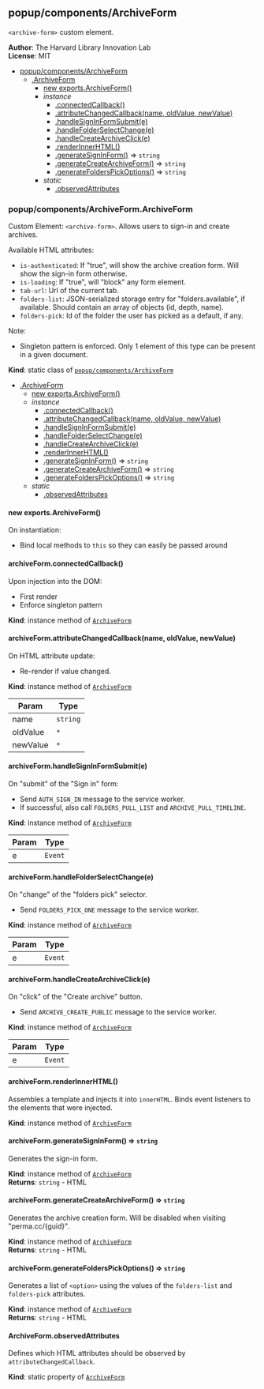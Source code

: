 <a name="module_popup/components/ArchiveForm"></a>

## popup/components/ArchiveForm
`<archive-form>` custom element.

**Author**: The Harvard Library Innovation Lab  
**License**: MIT  

* [popup/components/ArchiveForm](#module_popup/components/ArchiveForm)
    * [.ArchiveForm](#module_popup/components/ArchiveForm.ArchiveForm)
        * [new exports.ArchiveForm()](#new_module_popup/components/ArchiveForm.ArchiveForm_new)
        * _instance_
            * [.connectedCallback()](#module_popup/components/ArchiveForm.ArchiveForm+connectedCallback)
            * [.attributeChangedCallback(name, oldValue, newValue)](#module_popup/components/ArchiveForm.ArchiveForm+attributeChangedCallback)
            * [.handleSignInFormSubmit(e)](#module_popup/components/ArchiveForm.ArchiveForm+handleSignInFormSubmit)
            * [.handleFolderSelectChange(e)](#module_popup/components/ArchiveForm.ArchiveForm+handleFolderSelectChange)
            * [.handleCreateArchiveClick(e)](#module_popup/components/ArchiveForm.ArchiveForm+handleCreateArchiveClick)
            * [.renderInnerHTML()](#module_popup/components/ArchiveForm.ArchiveForm+renderInnerHTML)
            * [.generateSignInForm()](#module_popup/components/ArchiveForm.ArchiveForm+generateSignInForm) ⇒ <code>string</code>
            * [.generateCreateArchiveForm()](#module_popup/components/ArchiveForm.ArchiveForm+generateCreateArchiveForm) ⇒ <code>string</code>
            * [.generateFoldersPickOptions()](#module_popup/components/ArchiveForm.ArchiveForm+generateFoldersPickOptions) ⇒ <code>string</code>
        * _static_
            * [.observedAttributes](#module_popup/components/ArchiveForm.ArchiveForm.observedAttributes)

<a name="module_popup/components/ArchiveForm.ArchiveForm"></a>

### popup/components/ArchiveForm.ArchiveForm
Custom Element: `<archive-form>`. 
Allows users to sign-in and create archives.

Available HTML attributes:
- `is-authenticated`: If "true", will show the archive creation form. Will show the sign-in form otherwise.
- `is-loading`: If "true", will "block" any form element.
- `tab-url`: Url of the current tab.
- `folders-list`: JSON-serialized storage entry for "folders.available", if available. Should contain an array of objects (id, depth, name).
- `folders-pick`: Id of the folder the user has picked as a default, if any. 

Note: 
- Singleton pattern is enforced. Only 1 element of this type can be present in a given document.

**Kind**: static class of [<code>popup/components/ArchiveForm</code>](#module_popup/components/ArchiveForm)  

* [.ArchiveForm](#module_popup/components/ArchiveForm.ArchiveForm)
    * [new exports.ArchiveForm()](#new_module_popup/components/ArchiveForm.ArchiveForm_new)
    * _instance_
        * [.connectedCallback()](#module_popup/components/ArchiveForm.ArchiveForm+connectedCallback)
        * [.attributeChangedCallback(name, oldValue, newValue)](#module_popup/components/ArchiveForm.ArchiveForm+attributeChangedCallback)
        * [.handleSignInFormSubmit(e)](#module_popup/components/ArchiveForm.ArchiveForm+handleSignInFormSubmit)
        * [.handleFolderSelectChange(e)](#module_popup/components/ArchiveForm.ArchiveForm+handleFolderSelectChange)
        * [.handleCreateArchiveClick(e)](#module_popup/components/ArchiveForm.ArchiveForm+handleCreateArchiveClick)
        * [.renderInnerHTML()](#module_popup/components/ArchiveForm.ArchiveForm+renderInnerHTML)
        * [.generateSignInForm()](#module_popup/components/ArchiveForm.ArchiveForm+generateSignInForm) ⇒ <code>string</code>
        * [.generateCreateArchiveForm()](#module_popup/components/ArchiveForm.ArchiveForm+generateCreateArchiveForm) ⇒ <code>string</code>
        * [.generateFoldersPickOptions()](#module_popup/components/ArchiveForm.ArchiveForm+generateFoldersPickOptions) ⇒ <code>string</code>
    * _static_
        * [.observedAttributes](#module_popup/components/ArchiveForm.ArchiveForm.observedAttributes)

<a name="new_module_popup/components/ArchiveForm.ArchiveForm_new"></a>

#### new exports.ArchiveForm()
On instantiation:
- Bind local methods to `this` so they can easily be passed around

<a name="module_popup/components/ArchiveForm.ArchiveForm+connectedCallback"></a>

#### archiveForm.connectedCallback()
Upon injection into the DOM:
- First render
- Enforce singleton pattern

**Kind**: instance method of [<code>ArchiveForm</code>](#module_popup/components/ArchiveForm.ArchiveForm)  
<a name="module_popup/components/ArchiveForm.ArchiveForm+attributeChangedCallback"></a>

#### archiveForm.attributeChangedCallback(name, oldValue, newValue)
On HTML attribute update:
- Re-render if value changed.

**Kind**: instance method of [<code>ArchiveForm</code>](#module_popup/components/ArchiveForm.ArchiveForm)  

| Param | Type |
| --- | --- |
| name | <code>string</code> | 
| oldValue | <code>\*</code> | 
| newValue | <code>\*</code> | 

<a name="module_popup/components/ArchiveForm.ArchiveForm+handleSignInFormSubmit"></a>

#### archiveForm.handleSignInFormSubmit(e)
On "submit" of the "Sign in" form:
- Send `AUTH_SIGN_IN` message to the service worker.
- If successful, also call `FOLDERS_PULL_LIST` and `ARCHIVE_PULL_TIMELINE`.

**Kind**: instance method of [<code>ArchiveForm</code>](#module_popup/components/ArchiveForm.ArchiveForm)  

| Param | Type |
| --- | --- |
| e | <code>Event</code> | 

<a name="module_popup/components/ArchiveForm.ArchiveForm+handleFolderSelectChange"></a>

#### archiveForm.handleFolderSelectChange(e)
On "change" of the "folders pick" selector.
- Send `FOLDERS_PICK_ONE` message to the service worker.

**Kind**: instance method of [<code>ArchiveForm</code>](#module_popup/components/ArchiveForm.ArchiveForm)  

| Param | Type |
| --- | --- |
| e | <code>Event</code> | 

<a name="module_popup/components/ArchiveForm.ArchiveForm+handleCreateArchiveClick"></a>

#### archiveForm.handleCreateArchiveClick(e)
On "click" of the "Create archive" button.
- Send `ARCHIVE_CREATE_PUBLIC` message to the service worker.

**Kind**: instance method of [<code>ArchiveForm</code>](#module_popup/components/ArchiveForm.ArchiveForm)  

| Param | Type |
| --- | --- |
| e | <code>Event</code> | 

<a name="module_popup/components/ArchiveForm.ArchiveForm+renderInnerHTML"></a>

#### archiveForm.renderInnerHTML()
Assembles a template and injects it into `innerHTML`.
Binds event listeners to the elements that were injected.

**Kind**: instance method of [<code>ArchiveForm</code>](#module_popup/components/ArchiveForm.ArchiveForm)  
<a name="module_popup/components/ArchiveForm.ArchiveForm+generateSignInForm"></a>

#### archiveForm.generateSignInForm() ⇒ <code>string</code>
Generates the sign-in form.

**Kind**: instance method of [<code>ArchiveForm</code>](#module_popup/components/ArchiveForm.ArchiveForm)  
**Returns**: <code>string</code> - HTML  
<a name="module_popup/components/ArchiveForm.ArchiveForm+generateCreateArchiveForm"></a>

#### archiveForm.generateCreateArchiveForm() ⇒ <code>string</code>
Generates the archive creation form.
Will be disabled when visiting "perma.cc/{guid}".

**Kind**: instance method of [<code>ArchiveForm</code>](#module_popup/components/ArchiveForm.ArchiveForm)  
**Returns**: <code>string</code> - HTML  
<a name="module_popup/components/ArchiveForm.ArchiveForm+generateFoldersPickOptions"></a>

#### archiveForm.generateFoldersPickOptions() ⇒ <code>string</code>
Generates a list of `<option>` using the values of the `folders-list` and `folders-pick` attributes.

**Kind**: instance method of [<code>ArchiveForm</code>](#module_popup/components/ArchiveForm.ArchiveForm)  
**Returns**: <code>string</code> - HTML  
<a name="module_popup/components/ArchiveForm.ArchiveForm.observedAttributes"></a>

#### ArchiveForm.observedAttributes
Defines which HTML attributes should be observed by `attributeChangedCallback`.

**Kind**: static property of [<code>ArchiveForm</code>](#module_popup/components/ArchiveForm.ArchiveForm)  
